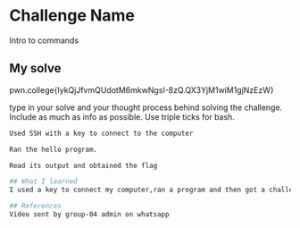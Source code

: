 # Challenge Name
Intro to commands

## My solve
pwn.college{IykQjJfvmQUdotM6mkwNgsI-8zQ.QX3YjM1wiM1gjNzEzW}

type in your solve and your thought process behind solving the challenge. Include as much as info as possible. Use triple ticks for bash.
```bash
Used SSH with a key to connect to the computer

Ran the hello program.

Read its output and obtained the flag

## What I learned
I used a key to connect my computer,ran a program and then got a challenge flag.

## References 
Video sent by group-04 admin on whatsapp
